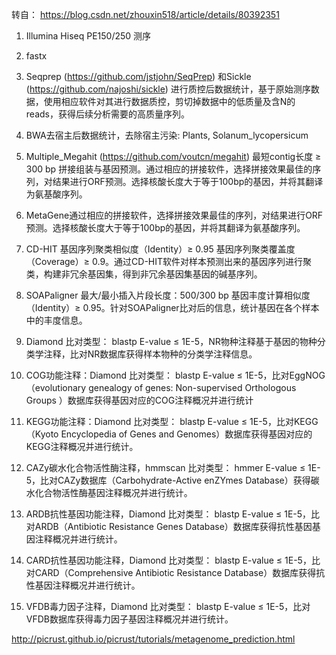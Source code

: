 转自： https://blog.csdn.net/zhouxin518/article/details/80392351

1. Illumina Hiseq PE150/250 测序

2. fastx 

3. Seqprep (https://github.com/jstjohn/SeqPrep) 和Sickle (https://github.com/najoshi/sickle) 进行质控后数据统计，基于原始测序数据，使用相应软件对其进行数据质控，剪切掉数据中的低质量及含N的reads，获得后续分析需要的高质量序列。

4. BWA去宿主后数据统计，去除宿主污染: Plants, Solanum_lycopersicum

5. Multiple_Megahit (https://github.com/voutcn/megahit) 最短contig长度 ≥ 300 bp 拼接组装与基因预测。通过相应的拼接软件，选择拼接效果最佳的序列，对结果进行ORF预测。选择核酸长度大于等于100bp的基因，并将其翻译为氨基酸序列。

6. MetaGene通过相应的拼接软件，选择拼接效果最佳的序列，对结果进行ORF预测。选择核酸长度大于等于100bp的基因，并将其翻译为氨基酸序列。

7. CD-HIT 基因序列聚类相似度（Identity）≥ 0.95 基因序列聚类覆盖度 （Coverage）≥ 0.9。通过CD-HIT软件对样本预测出来的基因序列进行聚类，构建非冗余基因集，得到非冗余基因集基因的碱基序列。

8. SOAPaligner 最大/最小插入片段长度：500/300 bp 基因丰度计算相似度（Identity）≥ 0.95。针对SOAPaligner比对后的信息，统计基因在各个样本中的丰度信息。

9. Diamond 比对类型： blastp E-value ≤ 1E-5，NR物种注释基于基因的物种分类学注释，比对NR数据库获得样本物种的分类学注释信息。

10. COG功能注释：Diamond 比对类型： blastp E-value ≤ 1E-5，比对EggNOG（evolutionary genealogy of genes: Non-supervised Orthologous Groups ）数据库获得基因对应的COG注释概况并进行统计

11. KEGG功能注释：Diamond 比对类型： blastp E-value ≤ 1E-5，比对KEGG（Kyoto Encyclopedia of Genes and Genomes）数据库获得基因对应的KEGG注释概况并进行统计。

12. CAZy碳水化合物活性酶注释，hmmscan 比对类型： hmmer E-value ≤ 1E-5，比对CAZy数据库（Carbohydrate-Active enZYmes Database）获得碳水化合物活性酶基因注释概况并进行统计。

13. ARDB抗性基因功能注释，Diamond 比对类型： blastp E-value ≤ 1E-5，比对ARDB（Antibiotic Resistance Genes Database）数据库获得抗性基因基因注释概况并进行统计。

14. CARD抗性基因功能注释，Diamond 比对类型： blastp E-value ≤ 1E-5，比对CARD（Comprehensive Antibiotic Resistance Database）数据库获得抗性基因注释概况并进行统计。

15. VFDB毒力因子注释，Diamond 比对类型： blastp E-value ≤ 1E-5，比对VFDB数据库获得毒力因子基因注释概况并进行统计。



http://picrust.github.io/picrust/tutorials/metagenome_prediction.html
